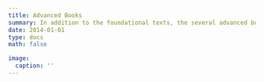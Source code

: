 ```yaml
---
title: Advanced Books 
summary: In addition to the foundational texts, the several advanced books aimed at deepening the reader’s understanding of complex topics. These advanced volumes are designed for students, researchers, and professionals who have a solid grasp of the basics and wish to explore more sophisticated concepts and methods. Each advanced book combines rigorous theoretical exploration with practical applications, making them invaluable resources for advanced coursework, research, and professional development.
date: 2014-01-01
type: docs
math: false

image:
  caption: ''
---
```



